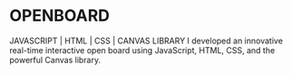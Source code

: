 # OPENBOARD
JAVASCRIPT | HTML | CSS | CANVAS LIBRARY I developed an innovative real-time interactive open board using JavaScript, HTML, CSS, and the powerful Canvas library. 
